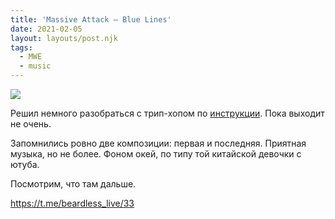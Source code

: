 ```yaml
---
title: 'Massive Attack — Blue Lines'
date: 2021-02-05
layout: layouts/post.njk
tags:
  - MWE
  - music
---
```


![](https://i.ibb.co/6rRHTdR/image.png)

Решил немного разобраться с трип-хопом по [инструкции](https://disgustingmen.com/music/ten-albums-to-love-trip-hop/). Пока выходит не очень. 

Запомнились ровно две композиции: первая и последняя. Приятная музыка, но не более. Фоном окей, по типу той китайской девочки с ютуба. 

Посмотрим, что там дальше.

https://t.me/beardless_live/33